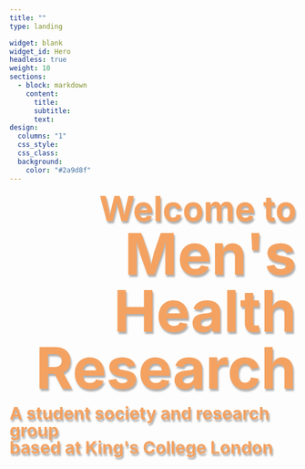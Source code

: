 ```yaml
---
title: ""
type: landing

widget: blank
widget_id: Hero
headless: true
weight: 10
sections:
  - block: markdown
    content:
      title: 
      subtitle: 
      text: 
design:
  columns: "1"
  css_style:
  css_class:
  background:
    color: "#2a9d8f"
---
```

<p style="text-align:right; line-height:1; text-shadow: 2px 4px 3px rgba(0,0,0,0.3);">
<span style="color:#f4a261;font-weight:700;font-size:60px">
    Welcome to
</span>
<br>
<span style="color:#f4a261;font-weight:700;font-size:100px">
    Men's Health Research
</span>
</p>
<p style="text-align:left; line-height:1; text-shadow: 2px 4px 3px rgba(0,0,0,0.3);">
<span style="color:#f4a261;font-weight:700;font-size:30px">
    A student society and research group 
<br>based at King's College London
</span>
</p>
